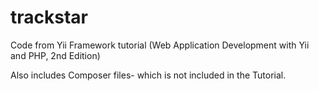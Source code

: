 trackstar
=========

Code from Yii Framework tutorial (Web Application Development with Yii and PHP, 2nd Edition)

Also includes Composer files- which is not included in the Tutorial. 

